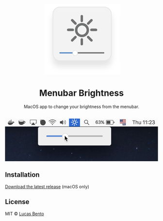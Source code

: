 <p align="center">
  <img alt="Menubar Brightness" title="Menubar Brightness" src="./media/logo.png" width="250" />
</p>

<h1 align="center">Menubar Brightness</h1>
<p align="center">
  MacOS app to change your brightness from the menubar.
</p>

<p align="center">
  <img alt="Menubar Brightness" title="Menubar Brightness" src="./media/usage.gif" height="140" />
</p>

## Installation

[Download the latest release][latest-release] (macOS only)

## License

MIT © [Lucas Bento][github-profile]

[latest-release]: https://github.com/lucasbento/menubar-brightness/releases/latest
[github-profile]: https://github.com/lucasbento
